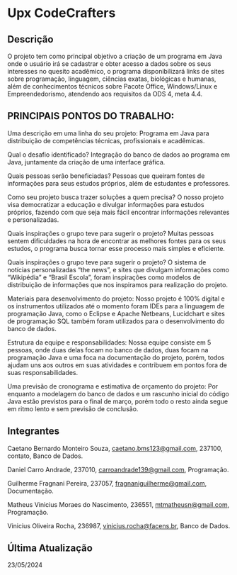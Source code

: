 # Upx CodeCrafters
## Descrição 
O projeto tem como principal objetivo a criação de um programa em Java onde o usuário irá se cadastrar e obter acesso a dados sobre os seus interesses no quesito acadêmico, o programa disponibilizará links de sites sobre programação, linguagem, ciências exatas, biológicas e humanas, além de conhecimentos técnicos sobre Pacote Office, Windows/Linux e Empreendedorismo, atendendo aos requisitos da ODS 4, meta 4.4.

## PRINCIPAIS PONTOS DO TRABALHO:

Uma descrição em uma linha do seu projeto: Programa em Java para distribuição de competências técnicas, profissionais e acadêmicas.

Qual o desafio identificado? Integração do banco de dados ao programa em Java, juntamente da criação de uma interface gráfica.

Quais pessoas serão beneficiadas? Pessoas que queiram fontes de informações para seus estudos próprios, além de estudantes e professores.

Como seu projeto busca trazer soluções a quem precisa? O nosso projeto visa democratizar a educação e divulgar informações para estudos próprios, fazendo com que seja mais fácil encontrar informações relevantes e personalizadas.

Quais inspirações o grupo teve para sugerir o projeto? Muitas pessoas sentem dificuldades na hora de encontrar as melhores fontes para os seus estudos, o programa busca tornar esse processo mais simples e eficiente.

Quais inspirações o grupo teve para sugerir o projeto? O sistema de notícias personalizadas “the news”, e sites que divulgam informações como “Wikipédia” e “Brasil Escola”, foram inspirações como modelos de distribuição de informações que nos inspiramos para realização do projeto.

Materiais para desenvolvimento do projeto: Nosso projeto é 100% digital e os instrumentos utilizados até o momento foram IDEs para a linguagem de programação Java, como o Eclipse e Apache Netbeans, Lucidchart e sites de programação SQL também foram utilizados para o desenvolvimento do banco de dados.

Estrutura da equipe e responsabilidades: Nossa equipe consiste em 5 pessoas, onde duas delas focam no banco de dados, duas focam na programação Java e uma foca na documentação do projeto, porém, todos ajudam uns aos outros em suas atividades e contribuem em pontos fora de suas responsabilidades.

Uma previsão de cronograma e estimativa de orçamento do projeto: Por enquanto a modelagem do banco de dados e um rascunho inicial do código Java estão previstos para o final de março, porém todo o resto ainda segue em ritmo lento e sem previsão de conclusão.

## Integrantes

Caetano Bernardo Monteiro Souza, caetano.bms123@gmail.com, 237100, contato, Banco de Dados.

Daniel Carro Andrade, 237010, carroandrade139@gmail.com, Programação.

Guilherme Fragnani Pereira, 237057, fragnaniguilherme@gmail.com, Documentação.

Matheus Vinicius Moraes do Nascimento, 236551, mtmatheusn@gmail.com, Programação.

Vinicius Oliveira Rocha, 236987, vinicius.rocha@facens.br, Banco de Dados.

## Última Atualização 
23/05/2024

